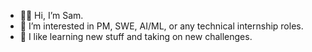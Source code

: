 - 👋🏽 Hi, I’m Sam.
- 🔭 I’m interested in PM, SWE, AI/ML, or any technical internship roles.
- 🌱 I like learning new stuff and taking on new challenges.
